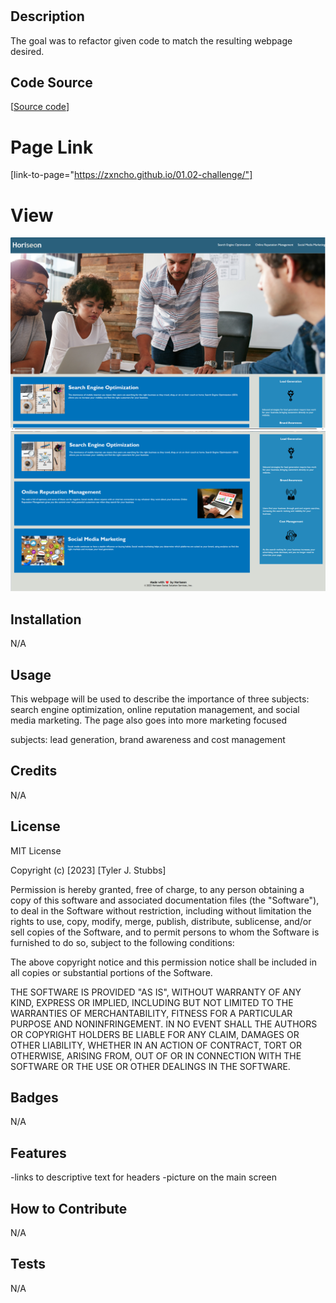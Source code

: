 # <Prework Study Guide Webpage>

## Description

The goal was to refactor given code to match the resulting webpage desired.

## Code Source

[[Source code](../UNCC-VIRT-FSF-PT-07-2023-U-LOLC/01-HTML-Git-CSS/02-Challenge/Develop)]

# Page Link

[link-to-page="https://zxncho.github.io/01.02-challenge/"]

# View

![Webpage screenshot 1](./assets/images/image.png)
![Webpage screenshot 2](./assets/images/image-1.png)

## Installation

N/A

## Usage

This webpage will be used to describe the importance of three subjects: search engine optimization, online reputation management, and social media marketing. The page also goes into more marketing focused

subjects: lead generation, brand awareness and cost management

## Credits

N/A


## License

MIT License

Copyright (c) [2023] [Tyler J. Stubbs]

Permission is hereby granted, free of charge, to any person obtaining a copy
of this software and associated documentation files (the "Software"), to deal
in the Software without restriction, including without limitation the rights
to use, copy, modify, merge, publish, distribute, sublicense, and/or sell
copies of the Software, and to permit persons to whom the Software is
furnished to do so, subject to the following conditions:

The above copyright notice and this permission notice shall be included in all
copies or substantial portions of the Software.

THE SOFTWARE IS PROVIDED "AS IS", WITHOUT WARRANTY OF ANY KIND, EXPRESS OR
IMPLIED, INCLUDING BUT NOT LIMITED TO THE WARRANTIES OF MERCHANTABILITY,
FITNESS FOR A PARTICULAR PURPOSE AND NONINFRINGEMENT. IN NO EVENT SHALL THE
AUTHORS OR COPYRIGHT HOLDERS BE LIABLE FOR ANY CLAIM, DAMAGES OR OTHER
LIABILITY, WHETHER IN AN ACTION OF CONTRACT, TORT OR OTHERWISE, ARISING FROM,
OUT OF OR IN CONNECTION WITH THE SOFTWARE OR THE USE OR OTHER DEALINGS IN THE
SOFTWARE.

## Badges

N/A

## Features

-links to descriptive text for headers
-picture on the main screen

## How to Contribute

N/A

## Tests

N/A
